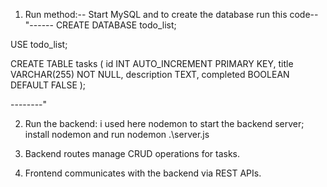 1.  Run method:--
Start MySQL and to create the database run this code--
"------
        CREATE DATABASE todo_list;

USE todo_list;

CREATE TABLE tasks (
    id INT AUTO_INCREMENT PRIMARY KEY,
    title VARCHAR(255) NOT NULL,
    description TEXT,
    completed BOOLEAN DEFAULT FALSE
);

--------" 

2.  Run the backend:
 i used here nodemon to start the backend server;
install nodemon and run nodemon .\server.js

3.  Backend routes manage CRUD operations for tasks.
4.  Frontend communicates with the backend via REST APIs.


